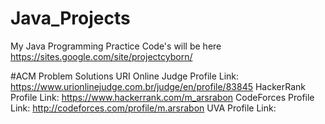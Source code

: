 # Java_Projects
My Java Programming Practice Code's will be here
https://sites.google.com/site/projectcyborn/

#ACM Problem Solutions
URI Online Judge Profile Link: https://www.urionlinejudge.com.br/judge/en/profile/83845
HackerRank Profile Link: https://www.hackerrank.com/m_arsrabon
CodeForces Profile Link: http://codeforces.com/profile/m.arsrabon
UVA Profile Link: 

